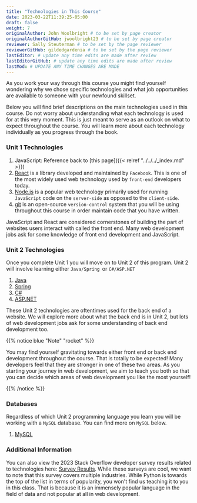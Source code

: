 ```yaml
---
title: "Technologies in This Course"
date: 2023-03-22T11:39:25-05:00
draft: false
weight: 7
originalAuthor: John Woolbright # to be set by page creator
originalAuthorGitHub: jwoolbright23 # to be set by page creator
reviewer: Sally Steuterman # to be set by the page reviewer
reviewerGitHub: gildedgardenia # to be set by the page reviewer
lastEditor: # update any time edits are made after review
lastEditorGitHub: # update any time edits are made after review
lastMod: # UPDATE ANY TIME CHANGES ARE MADE
---
```


As you work your way through this course you might find yourself wondering why we chose specific technologies and what job opportunities are available to someone with your newfound skillset.

Below you will find brief descriptions on the main technologies used in this course. Do not worry about understanding what each technology is used for at this very moment. This is just meant to serve as an outlook on what to expect throughout the course. You will learn more about each technology individually as you progress through the book.

### Unit 1 Technologies
1. JavaScript: Reference back to [this page]({{< relref "../../../_index.md" >}})
1. [React](https://react.dev/) is a library developed and maintained by `Facebook`. This is one of the most widely used web technology used by `front-end` developers today.
1. [Node.js](https://nodejs.org/en/about) is a popular web technology primarily used for running `JavaScript` code on the `server-side` as opposed to the `client-side`.
1. [git](https://git-scm.com/) is an open-source `version-control` system that you will be using throughout this course in order maintain code that you have written.

JavaScript and React are considered cornerstones of building the part of websites users interact with called the front end. Many web development jobs ask for some knowledge of front end development and JavaScript. 

### Unit 2 Technologies
Once you complete Unit 1 you will move on to Unit 2 of this program. Unit 2 will involve learning either `Java/Spring `or `C#/ASP.NET`
1. [Java](https://education.launchcode.org/java-web-dev-curriculum/index.html)
1. [Spring](https://spring.io/why-spring)
1. [C#](https://education.launchcode.org/csharp-web-dev-curriculum/index.html)
1. [ASP.NET](https://dotnet.microsoft.com/en-us/learn/aspnet/what-is-aspnet)

These Unit 2 technologies are oftentimes used for the back end of a website. We will explore more about what the back end is in Unit 2, but lots of web development jobs ask for some understanding of back end development too.

{{% notice blue "Note" "rocket" %}}

You may find yourself gravitating towards either front end or back end development throughout the course. That is totally to be expected! Many developers feel that they are stronger in one of these two areas. As you starting your journey in web development, we aim to teach you both so that you can decide which areas of web development you like the most yourself!

{{% /notice %}}

### Databases
Regardless of which Unit 2 programming language you learn you will be working with a `MySQL` database. You can find more on `MySQL` below.
1. [MySQL](https://www.mysql.com/why-mysql/)

### Additional Information
You can also view the 2023 Stack Overflow developer survey results related to technologies here: [Survey Results](https://survey.stackoverflow.co/2023/#most-popular-technologies-language). While these surveys are cool, we want to note that this survey covers multiple industries. While Python is towards the top of the list in terms of popularity, you won't find us teaching it to you in this class. That is because it is an immensely popular language in the field of data and not popular at all in web development.